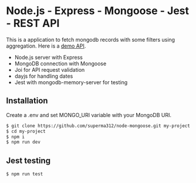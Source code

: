 # Node.js - Express - Mongoose - Jest - REST API

This is a application to fetch mongodb records with some filters using aggregation.
Here is a [demo API](https://getir-node-mongoose.herokuapp.com/api/records).

- Node.js server with Express
- MongoDB connection with Mongoose
- Joi for API request validation
- dayjs for handling dates
- Jest with mongodb-memory-server for testing

## Installation

Create a .env and set MONGO_URI variable with your MongoDB URI.

```sh
$ git clone https://github.com/superma312/node-mongoose.git my-project
$ cd my-project
$ npm i
$ npm run dev
```
## Jest testing

```sh
$ npm run test
```
